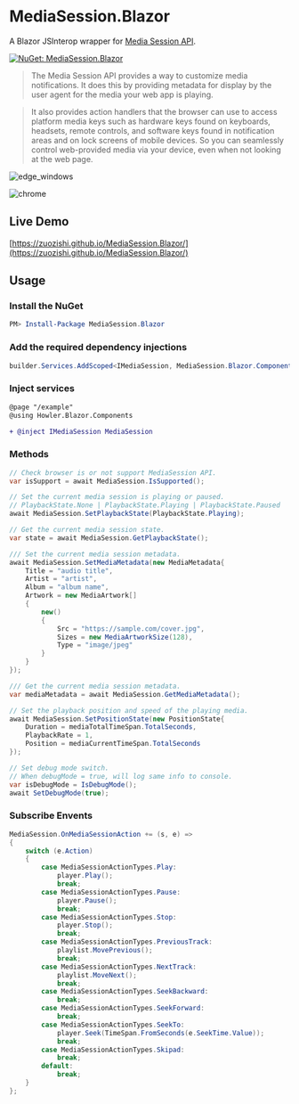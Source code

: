 # MediaSession.Blazor

A Blazor JSInterop wrapper for [Media Session API](https://developer.mozilla.org/en-US/docs/Web/API/Media_Session_API).

[![NuGet: MediaSession.Blazor](https://buildstats.info/nuget/MediaSession.Blazor)](https://www.nuget.org/packages/MediaSession.Blazor)

> The Media Session API provides a way to customize media notifications. It does this by providing metadata for display by the user agent for the media your web app is playing.

> It also provides action handlers that the browser can use to access platform media keys such as hardware keys found on keyboards, headsets, remote controls, and software keys found in notification areas and on lock screens of mobile devices. So you can seamlessly control web-provided media via your device, even when not looking at the web page.

![edge_windows](https://raw.githubusercontent.com/Zuozishi/MediaSession.Blazor/master/resources/edge_windows.png"edge_windows")

![chrome](https://raw.githubusercontent.com/Zuozishi/MediaSession.Blazor/master/resources/chrome.jpg"chrome")

## Live Demo

[https://zuozishi.github.io/MediaSession.Blazor/](https://zuozishi.github.io/MediaSession.Blazor/)

## Usage

### Install the NuGet

```powershell
PM> Install-Package MediaSession.Blazor
```

### Add the required dependency injections

``` cs
builder.Services.AddScoped<IMediaSession, MediaSession.Blazor.Components.MediaSession>();
```

### Inject services

```diff
@page "/example"
@using Howler.Blazor.Components

+ @inject IMediaSession MediaSession
```

### Methods

```cs
// Check browser is or not support MediaSession API.
var isSupport = await MediaSession.IsSupported();

// Set the current media session is playing or paused.
// PlaybackState.None | PlaybackState.Playing | PlaybackState.Paused
await MediaSession.SetPlaybackState(PlaybackState.Playing);

// Get the current media session state.
var state = await MediaSession.GetPlaybackState();

/// Set the current media session metadata.
await MediaSession.SetMediaMetadata(new MediaMetadata{
    Title = "audio title",
    Artist = "artist",
    Album = "album name",
    Artwork = new MediaArtwork[]
    {
        new()
        {
            Src = "https://sample.com/cover.jpg",
            Sizes = new MediaArtworkSize(128),
            Type = "image/jpeg"
        }
    }
});

/// Get the current media session metadata.
var mediaMetadata = await MediaSession.GetMediaMetadata();

// Set the playback position and speed of the playing media.
await MediaSession.SetPositionState(new PositionState{
    Duration = mediaTotalTimeSpan.TotalSeconds,
    PlaybackRate = 1,
    Position = mediaCurrentTimeSpan.TotalSeconds
});

// Set debug mode switch.
// When debugMode = true, will log same info to console.
var isDebugMode = IsDebugMode();
await SetDebugMode(true);
```

### Subscribe Envents

```cs
MediaSession.OnMediaSessionAction += (s, e) =>
{
    switch (e.Action)
    {
        case MediaSessionActionTypes.Play:
            player.Play();
            break;
        case MediaSessionActionTypes.Pause:
            player.Pause();
            break;
        case MediaSessionActionTypes.Stop:
            player.Stop();
            break;
        case MediaSessionActionTypes.PreviousTrack:
            playlist.MovePrevious();
            break;
        case MediaSessionActionTypes.NextTrack:
            playlist.MoveNext();
            break;
        case MediaSessionActionTypes.SeekBackward:
            break;
        case MediaSessionActionTypes.SeekForward:
            break;
        case MediaSessionActionTypes.SeekTo:
            player.Seek(TimeSpan.FromSeconds(e.SeekTime.Value));
            break;
        case MediaSessionActionTypes.Skipad:
            break;
        default:
            break;
    }
};
```
